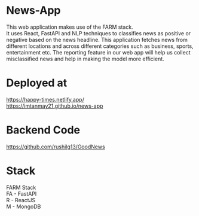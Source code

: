 # News-App
This web application makes use of the FARM stack.
<br>
It uses React, FastAPI and NLP techniques to classifies news as positive or negative based on the news headline. This application fetches news from different locations and across different categories such as business, sports, entertainment etc. The reporting feature in our web app will help us collect misclassified news and help in making the model more efficient.

# Deployed at
https://happy-times.netlify.app/ <br>
https://imtanmay21.github.io/news-app


# Backend Code 
https://github.com/rushilg13/GoodNews

# Stack
FARM Stack <br>
FA - FastAPI <br>
R - ReactJS <br>
M - MongoDB <br>
